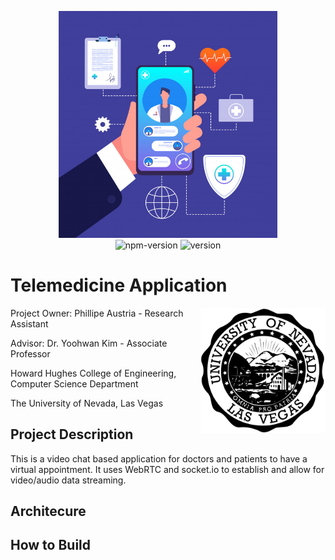 <p align="center">
  <img src="./assets/imgs/telemedicine-pic.jpg" width="350" /><br>
  <img src="https://img.shields.io/npm/v/npm" alt="npm-version" />
  <img src="https://img.shields.io/github/package-json/v/phillipe-austria/unlv-telemedicine" alt="version" />
</p>

# Telemedicine Application

<img src="./assets/imgs/unlv-emblem.png" align="right" width="200" />

Project Owner: Phillipe Austria - Research Assistant

Advisor: Dr. Yoohwan Kim - Associate Professor

Howard Hughes College of Engineering, Computer Science Department

The University of Nevada, Las Vegas

## Project Description
This is a video chat based application for doctors and patients to have a virtual appointment. It uses WebRTC and socket.io to establish and allow for video/audio data streaming.

## Architecure

## How to Build
